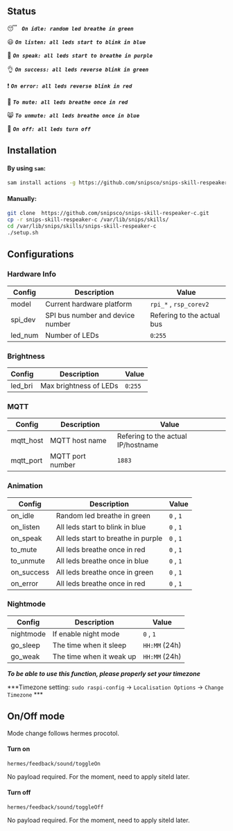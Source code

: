 ## Status

:sleeping: ***``` On idle: random led breathe in green```***

:smiley: ***```On listen: all leds start to blink in blue```***

:loudspeaker: ***```On speak: all leds start to breathe in purple```***

:ok_hand: ***```On success: all leds reverse blink in green```***

:exclamation: ***```On error: all leds reverse blink in red```***

:speak_no_evil: ***```To mute: all leds breathe once in red```***

:smile_cat: ***```To unmute: all leds breathe once in blue```***

:see_no_evil: ***```On off: all leds turn off```***

## Installation

#### By using `sam`:

```bash
sam install actions -g https://github.com/snipsco/snips-skill-respeaker-c.git
```

#### Manually:

```bash
git clone  https://github.com/snipsco/snips-skill-respeaker-c.git
cp -r snips-skill-respeaker-c /var/lib/snips/skills/
cd /var/lib/snips/skills/snips-skill-respeaker-c
./setup.sh
```

## Configurations

### Hardware Info

| Config | Description | Value |
| --- | --- | --- |
| model | Current hardware platform | `rpi_*` , `rsp_corev2` |
| spi_dev | SPI bus number and device number | Refering to the actual bus | 
| led_num | Number of LEDs | `0`:`255` |

### Brightness

| Config | Description | Value |
| --- | --- | --- |
| led_bri | Max brightness of LEDs | `0`:`255` |

### MQTT

| Config | Description | Value |
| --- | --- | --- |
| mqtt_host | MQTT host name | Refering to the actual IP/hostname |
| mqtt_port | MQTT port number | `1883` |

### Animation 

| Config | Description | Value |
| --- | --- | --- |
| on_idle | Random led breathe in green | `0` , `1` |
| on_listen | All leds start to blink in blue | `0` , `1` |
| on_speak | All leds start to breathe in purple | `0` , `1` |
| to_mute | All leds breathe once in red | `0` , `1` |
| to_unmute | All leds breathe once in blue | `0` , `1` |
| on_success | All leds breathe once in green | `0` , `1` |
| on_error | All leds breathe once in red | `0` , `1` |

### Nightmode

| Config | Description | Value |
| --- | --- | --- |
| nightmode | If enable night mode | `0` , `1` |
| go_sleep | The time when it sleep | `HH:MM` (24h) | 
| go_weak | The time when it weak up | `HH:MM` (24h) | 

***To be able to use this function, please properly set your timezone***

***Timezone setting: `sudo raspi-config` -> `Localisation Options` -> `Change Timezone` ***

## On/Off mode

Mode change follows hermes procotol.

#### Turn on
```
hermes/feedback/sound/toggleOn
```
No payload required. For the moment, need to apply siteId later. 

#### Turn off
```
hermes/feedback/sound/toggleOff
```
No payload required. For the moment, need to apply siteId later. 
